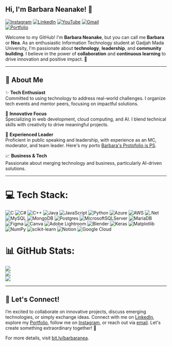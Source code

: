 ## **Hi, I'm Barbara Neanake! 👋**

[![Instagram](https://img.shields.io/badge/Instagram-%23E4405F.svg?logo=Instagram&logoColor=white)](https://instagram.com/neanakee) 
[![LinkedIn](https://img.shields.io/badge/LinkedIn-Connect-blue)](https://id.linkedin.com/in/barbaraneanake) 
[![YouTube](https://img.shields.io/badge/YouTube-%23FF0000.svg?logo=YouTube&logoColor=white)](https://youtube.com/@BarbaraNeanake) 
[![Gmail](https://img.shields.io/badge/Email-barbaraneanakeajiesti@mail.ugm.ac.id-red?logo=gmail&logoColor=white)](mailto:barbaraneanakeajiesti@mail.ugm.ac.id)  
[![Portfolio](https://img.shields.io/badge/Portfolio-Explore-0A66C2?logo=google&logoColor=white)](https://sites.google.com/mail.ugm.ac.id/barbaranea)

Welcome to my GitHub! I'm **Barbara Neanake**, but you can call me **Barbara** or **Nea**. As an enthusiastic Information Technology student at Gadjah Mada University, I'm passionate about **technology**, **leadership**, and **community building**. I believe in the power of **collaboration** and **continuous learning** to drive innovation and positive impact. 🌟

---

## **🎯 About Me**

✨ **Tech Enthusiast**  
Committed to using technology to address real-world challenges. I organize tech events and mentor peers, focusing on impactful solutions.

🚀 **Innovative Focus**  
Specializing in web development, cloud computing, and AI. I blend technical skills with creativity to drive meaningful projects.

🎤 **Experienced Leader**  
Proficient in public speaking and leadership, with experience as an MC, moderator, and team leader. Here's my porto [Barbara's Protofolio is PS](https://drive.google.com/file/d/1nFGS6HUaOcM-6iwDC0kzPF0-X5G4Qn7_/view).

📈 **Business & Tech**  
Passionate about merging technology and business, particularly AI-driven solutions.

---

# 💻 Tech Stack:
![C](https://img.shields.io/badge/c-%2300599C.svg?style=for-the-badge&logo=c&logoColor=white) ![C#](https://img.shields.io/badge/c%23-%23239120.svg?style=for-the-badge&logo=csharp&logoColor=white) ![C++](https://img.shields.io/badge/c++-%2300599C.svg?style=for-the-badge&logo=c%2B%2B&logoColor=white) ![Java](https://img.shields.io/badge/java-%23ED8B00.svg?style=for-the-badge&logo=openjdk&logoColor=white) ![JavaScript](https://img.shields.io/badge/javascript-%23323330.svg?style=for-the-badge&logo=javascript&logoColor=%23F7DF1E) ![Python](https://img.shields.io/badge/python-3670A0?style=for-the-badge&logo=python&logoColor=ffdd54) ![Azure](https://img.shields.io/badge/azure-%230072C6.svg?style=for-the-badge&logo=microsoftazure&logoColor=white) ![AWS](https://img.shields.io/badge/AWS-%23FF9900.svg?style=for-the-badge&logo=amazon-aws&logoColor=white) ![.Net](https://img.shields.io/badge/.NET-5C2D91?style=for-the-badge&logo=.net&logoColor=white) ![MySQL](https://img.shields.io/badge/mysql-4479A1.svg?style=for-the-badge&logo=mysql&logoColor=white) ![MongoDB](https://img.shields.io/badge/MongoDB-%234ea94b.svg?style=for-the-badge&logo=mongodb&logoColor=white) ![Postgres](https://img.shields.io/badge/postgres-%23316192.svg?style=for-the-badge&logo=postgresql&logoColor=white) ![MicrosoftSQLServer](https://img.shields.io/badge/Microsoft%20SQL%20Server-CC2927?style=for-the-badge&logo=microsoft%20sql%20server&logoColor=white) ![MariaDB](https://img.shields.io/badge/MariaDB-003545?style=for-the-badge&logo=mariadb&logoColor=white) ![Figma](https://img.shields.io/badge/figma-%23F24E1E.svg?style=for-the-badge&logo=figma&logoColor=white) ![Canva](https://img.shields.io/badge/Canva-%2300C4CC.svg?style=for-the-badge&logo=Canva&logoColor=white) ![Adobe Lightroom](https://img.shields.io/badge/Adobe%20Lightroom-31A8FF.svg?style=for-the-badge&logo=Adobe%20Lightroom&logoColor=white) ![Blender](https://img.shields.io/badge/blender-%23F5792A.svg?style=for-the-badge&logo=blender&logoColor=white) ![Keras](https://img.shields.io/badge/Keras-%23D00000.svg?style=for-the-badge&logo=Keras&logoColor=white) ![Matplotlib](https://img.shields.io/badge/Matplotlib-%23ffffff.svg?style=for-the-badge&logo=Matplotlib&logoColor=black) ![NumPy](https://img.shields.io/badge/numpy-%23013243.svg?style=for-the-badge&logo=numpy&logoColor=white) ![scikit-learn](https://img.shields.io/badge/scikit--learn-%23F7931E.svg?style=for-the-badge&logo=scikit-learn&logoColor=white) ![Notion](https://img.shields.io/badge/Notion-%23000000.svg?style=for-the-badge&logo=notion&logoColor=white) ![Google Cloud](https://img.shields.io/badge/GoogleCloud-%234285F4.svg?style=for-the-badge&logo=google-cloud&logoColor=white)

# 📊 GitHub Stats:
![](https://github-readme-stats.vercel.app/api?username=BarbaraNeanake&theme=dark&hide_border=false&include_all_commits=false&count_private=false)<br/>
![](https://github-readme-streak-stats.herokuapp.com/?user=BarbaraNeanake&theme=dark&hide_border=false)<br/>
![](https://github-readme-stats.vercel.app/api/top-langs/?username=BarbaraNeanake&theme=dark&hide_border=false&include_all_commits=false&count_private=false&layout=compact)

---

## **🤝 Let's Connect!**

I’m excited to collaborate on innovative projects, discuss emerging technologies, or simply exchange ideas. Connect with me on [LinkedIn](https://id.linkedin.com/in/barbaraneanake), explore my [Portfolio](https://sites.google.com/mail.ugm.ac.id/barbaranea), follow me on [Instagram](https://www.instagram.com/neanakee), or reach out via [email](mailto:barbaraneanakeajiesti@mail.ugm.ac.id). Let's create something extraordinary together! 🚀

For more details, visit [bit.ly/barbaranea](http://bit.ly/barbaranea).
